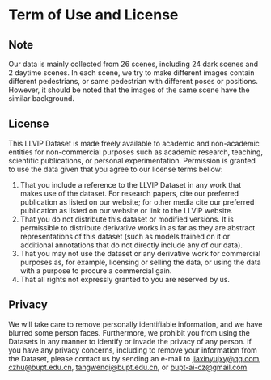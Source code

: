 # Term of Use and License

## Note

Our data is mainly collected from 26 scenes, including 24 dark scenes and 2 daytime scenes. In each scene, we try to make different images contain different pedestrians, or same pedestrian with different poses or positions. However, it should be noted that the images of the same scene have the similar background.

## License

This LLVIP Dataset is made freely available to academic and non-academic entities for non-commercial purposes such as academic research, teaching, scientific publications, or personal experimentation. Permission is granted to use the data given that you agree to our license terms bellow:

1. That you include a reference to the LLVIP Dataset in any work that makes use of the dataset. For research papers, cite our preferred publication as listed on our website; for other media cite our preferred publication as listed on our website or link to the LLVIP website.
2. That you do not distribute this dataset or modified versions. It is permissible to distribute derivative works in as far as they are abstract representations of this dataset (such as models trained on it or additional annotations that do not directly include any of our data).
3. That you may not use the dataset or any derivative work for commercial purposes as, for example, licensing or selling the data, or using the data with a purpose to procure a commercial gain.
4. That all rights not expressly granted to you are reserved by us.

## Privacy

We will take care to remove personally identifiable information, and we have blurred some person faces. Furthermore, we prohibit you from using the Datasets in any manner to identify or invade the privacy of any person. If you have any privacy concerns, including to remove your information from the Dataset, please contact us by sending an e-mail to jiaxinyujxy@qq.com, czhu@bupt.edu.cn, tangwenqi@bupt.edu.cn, or bupt-ai-cz@gmail.com
